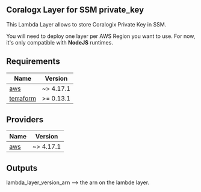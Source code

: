 ## Coralogx Layer for SSM private_key

This Lambda Layer allows to store Coralogix Private Key in SSM. 

You will need to deploy one layer per AWS Region you want to use. For now, it's only compatible with **NodeJS** runtimes.

## Requirements 

| Name | Version |
|------|---------|
| <a name="requirement_aws"></a> [aws](#requirement\_aws) | ~> 4.17.1 |
| <a name="requirement_terraform"></a> [terraform](#requirement\_terraform) | >= 0.13.1 |

## Providers

| Name | Version |
|------|---------|
| <a name="provider_aws"></a> [aws](#provider\_aws) | ~> 4.17.1 |

## Outputs

lambda_layer_version_arn --> the arn on the lambde layer.